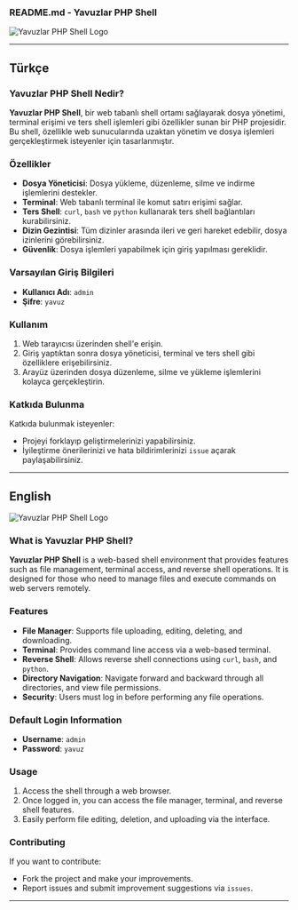 ### README.md - Yavuzlar PHP Shell

![Yavuzlar PHP Shell Logo](https://hizliresim.com/hw0i7sb)

---

## Türkçe

### Yavuzlar PHP Shell Nedir?

**Yavuzlar PHP Shell**, bir web tabanlı shell ortamı sağlayarak dosya yönetimi, terminal erişimi ve ters shell işlemleri gibi özellikler sunan bir PHP projesidir. Bu shell, özellikle web sunucularında uzaktan yönetim ve dosya işlemleri gerçekleştirmek isteyenler için tasarlanmıştır.

### Özellikler

- **Dosya Yöneticisi**: Dosya yükleme, düzenleme, silme ve indirme işlemlerini destekler.
- **Terminal**: Web tabanlı terminal ile komut satırı erişimi sağlar.
- **Ters Shell**: `curl`, `bash` ve `python` kullanarak ters shell bağlantıları kurabilirsiniz.
- **Dizin Gezintisi**: Tüm dizinler arasında ileri ve geri hareket edebilir, dosya izinlerini görebilirsiniz.
- **Güvenlik**: Dosya işlemleri yapabilmek için giriş yapılması gereklidir.

### Varsayılan Giriş Bilgileri

- **Kullanıcı Adı**: `admin`
- **Şifre**: `yavuz`

### Kullanım

1. Web tarayıcısı üzerinden shell'e erişin.
2. Giriş yaptıktan sonra dosya yöneticisi, terminal ve ters shell gibi özelliklere erişebilirsiniz.
3. Arayüz üzerinden dosya düzenleme, silme ve yükleme işlemlerini kolayca gerçekleştirin.

### Katkıda Bulunma

Katkıda bulunmak isteyenler:
- Projeyi forklayıp geliştirmelerinizi yapabilirsiniz.
- İyileştirme önerilerinizi ve hata bildirimlerinizi `issue` açarak paylaşabilirsiniz.

---

## English

![Yavuzlar PHP Shell Logo](https://hizliresim.com/hw0i7sb)

### What is Yavuzlar PHP Shell?

**Yavuzlar PHP Shell** is a web-based shell environment that provides features such as file management, terminal access, and reverse shell operations. It is designed for those who need to manage files and execute commands on web servers remotely.

### Features

- **File Manager**: Supports file uploading, editing, deleting, and downloading.
- **Terminal**: Provides command line access via a web-based terminal.
- **Reverse Shell**: Allows reverse shell connections using `curl`, `bash`, and `python`.
- **Directory Navigation**: Navigate forward and backward through all directories, and view file permissions.
- **Security**: Users must log in before performing any file operations.

### Default Login Information

- **Username**: `admin`
- **Password**: `yavuz`

### Usage

1. Access the shell through a web browser.
2. Once logged in, you can access the file manager, terminal, and reverse shell features.
3. Easily perform file editing, deletion, and uploading via the interface.

### Contributing

If you want to contribute:
- Fork the project and make your improvements.
- Report issues and submit improvement suggestions via `issues`.

---
